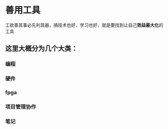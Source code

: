 # 善用工具

工欲善其事必先利其器，搞技术也好，学习也好，就是要找到让自己**效益最大化**的工具

## 这里大概分为几个大类：

### 编程

### 硬件

### fpga

### 项目管理协作

### 笔记